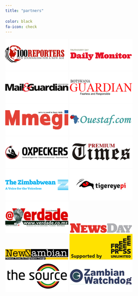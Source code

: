 ```yaml
---
title: "partners"

color: black
fa-icon: check
---
```

![](img/100Reporters.png) ![](img/Daily_Monitor.png) ![](img/MandG.png)
![](img/Guardian_Botswana.png) ![](img/mmegi.png) ![](img/Ouestaf.png)
![](img/Oxpeckers.png) ![](img/PremiumTimes.png) ![](img/thezimbawean.png)
![](img/tigereyepi.png) ![](img/Verdade.png) ![](img/newsday.jpg)
![](img/newz.jpg) ![](img/freepress.jpg) ![](img/thesource.jpg)
![](img/zambianwatchdog.png)




